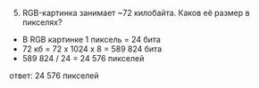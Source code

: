 5. RGB-картинка занимает ~72 килобайта. Каков её размер в пикселях?

- В RGB картинке 1 пиксель = 24 бита
- 72 кб = 72 х 1024 х 8 = 589 824 бита
- 589 824 / 24 = 24 576 пикселей

ответ: 24 576 пикселей
